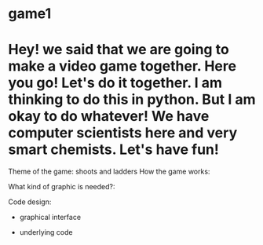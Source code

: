 # game1
# Hey! we said that we are going to make a video game together. Here you go! Let's do it together. I am thinking to do this in python. But I am okay to do whatever! We have computer scientists here and very smart chemists. Let's have fun!
Theme of the game:
shoots and ladders
How the game works:

What kind of graphic is needed?:

Code design:
  - graphical interface
  
  - underlying code
